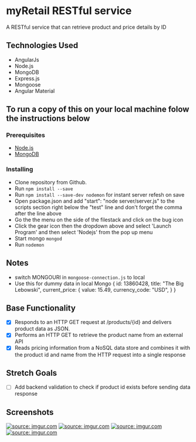 # myRetail RESTful service

A RESTful service that can retrieve product and price details by ID

## Technologies Used

* AngularJs
* Node.js
* MongoDB
* Express.js
* Mongoose
* Angular Material

## To run a copy of this on your local machine folow the instructions below

### Prerequisites

- [Node.js](https://nodejs.org/en/)
- [MongoDB](https://www.mongodb.com/download-center/community)

### Installing
* Clone repository from Github.
* Run ```npm install --save```
* Run ```npm install --save-dev nodemon``` for instant server refesh on save
* Open package.json and add "start": "node server/server.js" to the scripts section right below the    "test" line and don't forget the comma after the line above
* Go the the menu on the side of the filestack and click on the bug icon
* Click the gear icon then the  dropdown above and select 'Launch Program' and then select 'Nodejs' from the pop up menu 
* Start mongo ```mongod```
* Run ```nodemon```

## Notes
* switch MONGOURI in ```mongoose-connection.js``` to local 
* Use this for dummy data in local Mongo
{
    id: 13860428,
    title: "The Big Lebowski",
    current_price: {
        value: 15.49,
        currency_code: "USD",
    }
}

## Base Functionality
- [x] Responds to an HTTP GET request at /products/{id} and delivers product data as JSON.
- [x] Performs an HTTP GET to retrieve the product name from an external API
- [x] Reads pricing information from a NoSQL data store and combines it with the product id and name from the HTTP request into a single response

## Stretch Goals
- [ ] Add backend validation to check if product id exists before sending data response

## Screenshots

<a href="https://imgur.com/1kFaFh8"><img src="https://i.imgur.com/1kFaFh8.png" title="source: imgur.com" /></a>
<a href="https://imgur.com/IYGZhlz"><img src="https://i.imgur.com/IYGZhlz.png" title="source: imgur.com" /></a>
<a href="https://imgur.com/KsWiQkm"><img src="https://i.imgur.com/KsWiQkm.png" title="source: imgur.com" /></a>
<a href="https://imgur.com/9ZKxslI"><img src="https://i.imgur.com/9ZKxslI.png" title="source: imgur.com" /></a>
